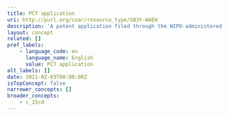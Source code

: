 ```yaml
---
title: PCT application
uri: http://purl.org/coar/resource_type/SB3Y-W4EH
description: 'A patent application filed through the WIPO-administered Plant Cooperation Treaty (PCT), also known as an international application. [Source: Adapted from https://www.wipo.int/edocs/pubdocs/en/wipo_pub_943_2018.pdf]'
layout: concept
related: []
pref_labels:
    - language_code: en
      language_name: English
      value: PCT application
alt_labels: []
date: 2021-02-03T00:00:00Z
isTopConcept: false
narrower_concepts: []
broader_concepts:
    - c_15cd
---
```


